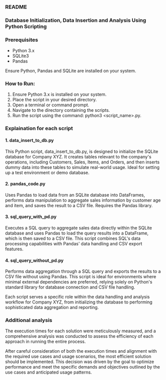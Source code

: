 ### README  

### Database Initialization, Data Insertion and Analysis Using Python Scripting

### Prerequisites

- Python 3.x
- SQLite3
- Pandas

Ensure Python, Pandas and SQLite are installed on your system.

### How to Run:
1. Ensure Python 3.x is installed on your system.
2. Place the script in your desired directory.
3. Open a terminal or command prompt.
4. Navigate to the directory containing the scripts.
5. Run the script using the command: python3 <script_name>.py.

### Explaination for each script

#### 1. data_insert_to_db.py

This Python script, data_insert_to_db.py, is designed to initialize the SQLite database for Company XYZ. It creates tables relevant to the company's operations, including Customers, Sales, Items, and Orders, and then inserts dummy data into these tables to simulate real-world usage. Ideal for setting up a test environment or demo database.

#### 2. pandas_code.py
Uses Pandas to load data from an SQLite database into DataFrames, performs data manipulation to aggregate sales information by customer age and item, and saves the result to a CSV file. Requires the Pandas library.

#### 3. sql_query_with_pd.py
Executes a SQL query to aggregate sales data directly within the SQLite database and uses Pandas to load the query results into a DataFrame, which is then saved to a CSV file. This script combines SQL's data processing capabilities with Pandas' data handling and CSV export features.

#### 4. sql_query_without_pd.py
Performs data aggregation through a SQL query and exports the results to a CSV file without using Pandas. This script is ideal for environments where minimal external dependencies are preferred, relying solely on Python's standard library for database connection and CSV file handling.

Each script serves a specific role within the data handling and analysis workflow for Company XYZ, from initializing the database to performing sophisticated data aggregation and reporting.

### Additional analysis 

The execution times for each solution were meticulously measured, and a comprehensive analysis was conducted to assess the efficiency of each approach in running the entire process. 

After careful consideration of both the execution times and alignment with the required use cases and usage scenarios, the most efficient solution should be implemented. This decision was driven by the goal to optimize performance and meet the specific demands and objectives outlined by the use cases and anticipated usage patterns.